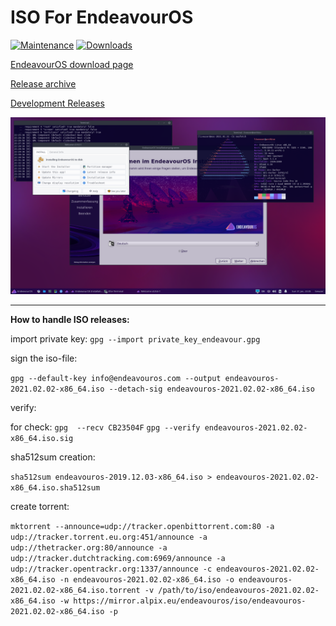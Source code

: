 # ISO For EndeavourOS

[![Maintenance](https://img.shields.io/maintenance/yes/2021.svg)]()  [![Downloads](https://img.shields.io/github/downloads/endeavouros-team/ISO/total)]()

[EndeavourOS download page](https://endeavouros.com/latest-release)

[Release archive](https://github.com/endeavouros-team/ISO/releases/tag/1-EndeavourOS-ISO-releases-archive)

[Development Releases](https://github.com/endeavouros-team/ISO/releases/tag/0-EndeavourOS-development-ISO-releases)

![Live-Session-Screenshot](https://raw.githubusercontent.com/endeavouros-team/screenshots/master/Live-Session-EndeavourOS.png)

---


**How to handle ISO releases:**

import private key:
`gpg --import private_key_endeavour.gpg`

sign the iso-file:

`gpg --default-key info@endeavouros.com --output endeavouros-2021.02.02-x86_64.iso --detach-sig endeavouros-2021.02.02-x86_64.iso`

verify:

for check:
`gpg  --recv CB23504F`
`gpg --verify endeavouros-2021.02.02-x86_64.iso.sig`

sha512sum creation:

`sha512sum endeavouros-2019.12.03-x86_64.iso > endeavouros-2021.02.02-x86_64.iso.sha512sum`


create torrent:

`mktorrent --announce=udp://tracker.openbittorrent.com:80 -a udp://tracker.torrent.eu.org:451/announce -a udp://thetracker.org:80/announce -a udp://tracker.dutchtracking.com:6969/announce -a udp://tracker.opentrackr.org:1337/announce -c endeavouros-2021.02.02-x86_64.iso -n endeavouros-2021.02.02-x86_64.iso -o endeavouros-2021.02.02-x86_64.iso.torrent -v /path/to/iso/endeavouros-2021.02.02-x86_64.iso -w https://mirror.alpix.eu/endeavouros/iso/endeavouros-2021.02.02-x86_64.iso -p` 
